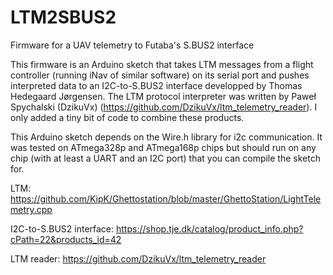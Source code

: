 # LTM2SBUS2
Firmware for a UAV telemetry to Futaba's S.BUS2 interface

This firmware is an Arduino sketch that takes LTM messages from a flight controller (running iNav of similar software) on its serial port and pushes interpreted data to an I2C-to-S.BUS2 interface developped by Thomas Hedegaard Jørgensen. The LTM protocol interpreter was written by Paweł Spychalski (DzikuVx) (https://github.com/DzikuVx/ltm_telemetry_reader).
I only added a tiny bit of code to combine these products.

This Arduino sketch depends on the Wire.h library for i2c communication. It was tested on ATmega328p and ATmega168p chips but should run on any chip (with at least a UART and an I2C port) that you can compile the sketch for.

LTM: https://github.com/KipK/Ghettostation/blob/master/GhettoStation/LightTelemetry.cpp

I2C-to-S.BUS2 interface: https://shop.tje.dk/catalog/product_info.php?cPath=22&products_id=42

LTM reader: https://github.com/DzikuVx/ltm_telemetry_reader

